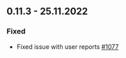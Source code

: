 ## 0.11.3 - 25.11.2022

### Fixed
- Fixed issue with user reports [#1077](https://github.com/Puzzlepart/did/issues/1077)